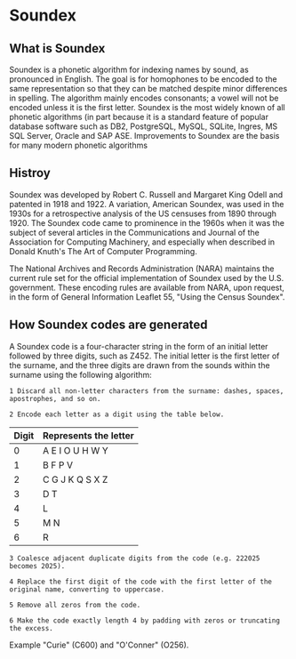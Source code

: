 # Soundex

## What is Soundex
Soundex is a phonetic algorithm for indexing names by sound, as pronounced in English. The goal is for homophones to be encoded to the same representation so that they can be matched despite minor differences in spelling. The algorithm mainly encodes consonants; a vowel will not be encoded unless it is the first letter. Soundex is the most widely known of all phonetic algorithms (in part because it is a standard feature of popular database software such as DB2, PostgreSQL, MySQL, SQLite, Ingres, MS SQL Server, Oracle and SAP ASE. Improvements to Soundex are the basis for many modern phonetic algorithms
## Histroy
Soundex was developed by Robert C. Russell and Margaret King Odell and patented in 1918 and 1922. A variation, American Soundex, was used in the 1930s for a retrospective analysis of the US censuses from 1890 through 1920. The Soundex code came to prominence in the 1960s when it was the subject of several articles in the Communications and Journal of the Association for Computing Machinery, and especially when described in Donald Knuth's The Art of Computer Programming.

The National Archives and Records Administration (NARA) maintains the current rule set for the official implementation of Soundex used by the U.S. government. These encoding rules are available from NARA, upon request, in the form of General Information Leaflet 55, "Using the Census Soundex". 
## How Soundex codes are generated
A Soundex code is a four-character string in the form of an initial letter followed by three digits, such as Z452. The initial letter is the first letter of the surname, and the three digits are drawn from the sounds within the surname using the following algorithm:

    1 Discard all non-letter characters from the surname: dashes, spaces, apostrophes, and so on.

    2 Encode each letter as a digit using the table below.
    
 Digit | Represents the letter|
 ------|----------------------|
   0   | A E I O U H W Y
   1   | B F P V  
   2   | C G J K Q S X Z 
   3   | D T 
   4   | L
   5   | M N  
   6   | R
    
    3 Coalesce adjacent duplicate digits from the code (e.g. 222025 becomes 2025).
    
    4 Replace the first digit of the code with the first letter of the original name, converting to uppercase.
    
    5 Remove all zeros from the code.
    
    6 Make the code exactly length 4 by padding with zeros or truncating the excess.
 Example "Curie" (C600) and "O'Conner" (O256).
